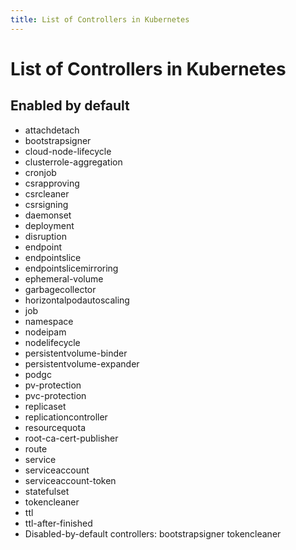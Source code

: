 ```yaml
---
title: List of Controllers in Kubernetes
---
```


# List of Controllers in Kubernetes

## Enabled by default

* attachdetach
* bootstrapsigner
* cloud-node-lifecycle
* clusterrole-aggregation
* cronjob
* csrapproving
* csrcleaner
* csrsigning
* daemonset
* deployment
* disruption
* endpoint
* endpointslice
* endpointslicemirroring
* ephemeral-volume
* garbagecollector
* horizontalpodautoscaling
* job
* namespace
* nodeipam
* nodelifecycle
* persistentvolume-binder
* persistentvolume-expander
*  podgc
* pv-protection
* pvc-protection
* replicaset
* replicationcontroller
* resourcequota
* root-ca-cert-publisher
* route
* service
* serviceaccount
* serviceaccount-token
* statefulset
* tokencleaner
* ttl
* ttl-after-finished
* Disabled-by-default controllers: bootstrapsigner tokencleaner
